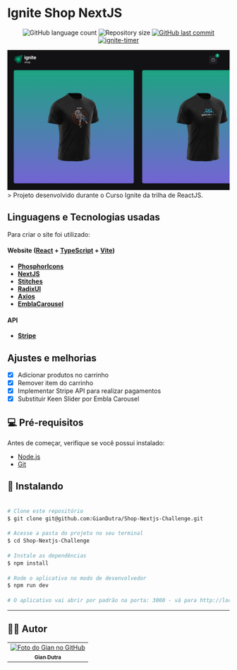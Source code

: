# Ignite Shop NextJS 

<p align="center">
  <img alt="GitHub language count" src="https://img.shields.io/github/languages/count/GianDutra/Shop-Nextjs-Challenge?color=%2304D361">

  <img alt="Repository size" src="https://img.shields.io/github/repo-size/GianDutra/Shop-Nextjs-Challenge">

   <a href="https://github.com/GianDutra/coffee-delivery/commits/master">
    <img alt="GitHub last commit" src="https://img.shields.io/github/last-commit/GianDutra/Shop-Nextjs-Challenge">
  </a>
  
 <a href="https://ignite-timer-rho.vercel.app/">
    <img alt="ignite-timer" src="https://img.shields.io/badge/ignite-timer-%237159c1?style=flat&logo=ghost">
  </a>
  
</p>
<img src="./.github/1.png" alt="Shop-Nextjs-Challenge" title="Shop-Nextjs-Challenge">
> Projeto desenvolvido durante o Curso Ignite da trilha de ReactJS.

## Linguagens e Tecnologias usadas

Para criar o site foi utilizado:

#### **Website**  ([React](https://reactjs.org/)  +  [TypeScript](https://www.typescriptlang.org/) + [Vite](https://vitejs.dev/))

- **[PhosphorIcons](https://phosphoricons.com/)**
- **[NextJS](https://nextjs.org/)**
- **[Stitches](https://stitches.dev/)**
- **[RadixUI](https://www.radix-ui.com/)**
- **[Axios](https://www.axios.com/)**
- **[EmblaCarousel](https://www.embla-carousel.com/)**
  
#### **API**
- **[Stripe](https://stripe.com/)**

## Ajustes e melhorias

- [x] Adicionar produtos no carrinho
- [x] Remover item do carrinho
- [x] Implementar Stripe API para realizar pagamentos 
- [x] Substituir Keen Slider por Embla Carousel

## 💻 Pré-requisitos

Antes de começar, verifique se você possui instalado:

* [Node.js](https://nodejs.org/en/)
* [Git](https://git-scm.com)

## 🚀 Instalando <Shop-Nextjs-Challenge>

 
```bash

# Clone este repositório
$ git clone git@github.com:GianDutra/Shop-Nextjs-Challenge.git

# Acesse a pasta do projeto no seu terminal
$ cd Shop-Nextjs-Challenge

# Instale as dependências
$ npm install

# Rode o aplicativo no modo de desenvolvedor
$ npm run dev

# O aplicativo vai abrir por padrão na porta: 3000 - vá para http://localhost:3000/

```

---


## 👨‍💼 Autor

<table>
  <tr>
    <td align="center">
      <a href="#">
        <img src="https://github.com/GianDutra.png" width="100px;" alt="Foto do Gian no GitHub"/><br>
        <sub>
          <b>Gian Dutra</b>
        </sub>
      </a>
    </td>
  </tr>
</table>